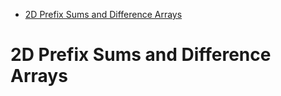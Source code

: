 <!-- TOC -->

- [2D Prefix Sums and Difference Arrays](#2d-prefix-sums-and-difference-arrays)

<!-- /TOC -->
# 2D Prefix Sums and Difference Arrays